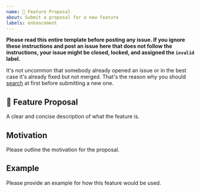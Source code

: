 ```yaml
---
name: 🚀 Feature Proposal
about: Submit a proposal for a new feature
labels: enhancement
---
```


**Please read this entire template before posting any issue. If you ignore these instructions
and post an issue here that does not follow the instructions, your issue might be closed,
locked, and assigned the `invalid` label.**

It's not uncommon that somebody already opened an issue or in the best case it's already fixed but not merged. That's the reason why you should [search](https://github.com/elastic/elasticsearch-specification/labels/enhancement) at first before submitting a new one.

## 🚀 Feature Proposal

A clear and concise description of what the feature is.

## Motivation

Please outline the motivation for the proposal.

## Example

Please provide an example for how this feature would be used.